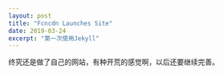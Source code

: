 ```yaml
---
layout: post
title: "Fcncdn Launches Site"
date: 2019-03-24
excerpt: "第一次使用Jekyll"
---
```


终究还是做了自己的网站，有种开荒的感觉啊，以后还要继续完善。
